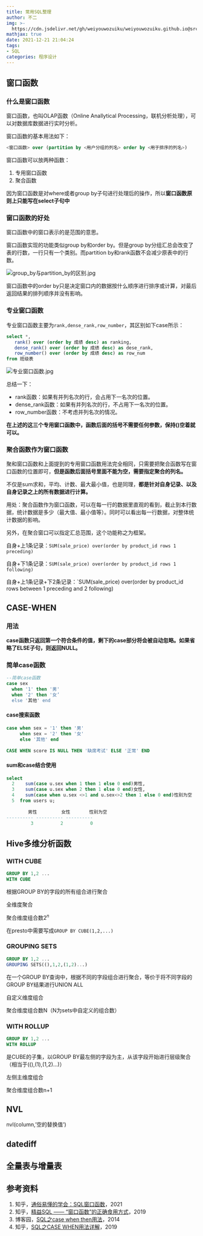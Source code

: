 ```yaml
---
title: 常用SQL整理
author: 不二
img: >-
  https://cdn.jsdelivr.net/gh/weiyouwozuiku/weiyouwozuiku.github.io@src/source/_posts/PageImg/程序设计/常用SQL整理.jpg
mathjax: true
date: 2021-12-21 21:04:24
tags:
- SQL
categories: 程序设计
---
```


## 窗口函数

### 什么是窗口函数

窗口函数，也叫OLAP函数（Online Anallytical Processing，联机分析处理），可以对数据库数据进行实时分析。

窗口函数的基本用法如下：

```sql
<窗口函数> over (partition by <用户分组的列名> order by <用于排序的列名>) 
```

窗口函数可以放两种函数：

1. 专用窗口函数
2. 聚合函数

因为窗口函数是对where或者group by子句进行处理后的操作，所以**窗口函数原则上只能写在select子句中**

### 窗口函数的好处

窗口函数中的窗口表示的是范围的意思。

窗口函数实现的功能类似group by和order by。但是group by分组汇总会改变了表的行数，一行只有一个类别。而partition by和rank函数不会减少原表中的行数。

![group_by与partition_by的区别.jpg](https://cdn.jsdelivr.net/gh/weiyouwozuiku/weiyouwozuiku.github.io@src/source/_posts/程序设计/常用SQL整理/group_by与partition_by的区别.jpg)

窗口函数中的order by只是决定窗口内的数据按什么顺序进行排序或计算，对最后返回结果的排列顺序并没有影响。

### 专业窗口函数

专业窗口函数主要为`rank,dense_rank,row_number`，其区别如下case所示：

```sql
select *,
   rank() over (order by 成绩 desc) as ranking,
   dense_rank() over (order by 成绩 desc) as dese_rank,
   row_number() over (order by 成绩 desc) as row_num
from 班级表
```

![专业窗口函数.jpg](https://cdn.jsdelivr.net/gh/weiyouwozuiku/weiyouwozuiku.github.io@src/source/_posts/程序设计/常用SQL整理/专业窗口函数.jpg)

总结一下：

- rank函数：如果有并列名次的行，会占用下一名次的位置。
- dense_rank函数：如果有并列名次的行，不占用下一名次的位置。
- row_number函数：不考虑并列名次的情况。

**在上述的这三个专用窗口函数中，函数后面的括号不需要任何参数，保持()空着就可以。**

### 聚合函数作为窗口函数

聚和窗口函数和上面提到的专用窗口函数用法完全相同，只需要把聚合函数写在窗口函数的位置即可，**但是函数后面括号里面不能为空，需要指定聚合的列名。**

不仅是sum求和，平均、计数、最大最小值，也是同理，**都是针对自身记录、以及自身记录之上的所有数据进行计算。**

用处：聚合函数作为窗口函数，可以在每一行的数据里直观的看到，截止到本行数据，统计数据是多少（最大值、最小值等）。同时可以看出每一行数据，对整体统计数据的影响。

另外，在聚合窗口可以指定汇总范围，这个功能称之为框架。

自身+上1条记录：`SUM(sale_price) over(order by product_id rows 1 preceding)`

自身+下1条记录：`SUM(sale_price) over(order by product_id rows 1 following) `

自身+上1条记录+下2条记录：`SUM(sale_price) over(order by product_id rows between 1 preceding and 2 following) 

## CASE-WHEN

### 用法

**case函数只返回第一个符合条件的值，剩下的case部分将会被自动忽略。如果省略了ELSE子句，则返回NULL。**

### 简单case函数

```sql
--简单case函数
case sex
  when '1' then '男'
  when '2' then '女’
  else '其他' end
```

####  case搜索函数

```sql
case when sex = '1' then '男'
     when sex = '2' then '女'
     else '其他' end  
     
CASE WHEN score IS NULL THEN '缺席考试' ELSE '正常' END
```

#### sum和case结合使用

```sql
select
  2    sum(case u.sex when 1 then 1 else 0 end)男性,
  3    sum(case u.sex when 2 then 1 else 0 end)女性,
  4    sum(case when u.sex <>1 and u.sex<>2 then 1 else 0 end)性别为空
  5  from users u;
 
        男性         女性       性别为空
---------- ---------- ----------
         3          2          0
```

## Hive多维分析函数

### WITH CUBE

```sql
GROUP BY 1,2 ...
WITH CUBE
```

根据GROUP BY的字段的所有组合进行聚合

全维度聚合

聚合维度组合数$2^n$

在presto中需要写成`GROUP BY CUBE(1,2,...)`

### GROUPING SETS

```sql
GROUP BY 1,2 ...
GROUPING SETS((),1,2,(1,2)...)
```

在一个GROUP BY查询中，根据不同的字段组合进行聚合，等价于将不同字段的GROUP BY结果进行UNION ALL

自定义维度组合

聚合维度组合数N（N为sets中自定义的组合数）

### WITH ROLLUP

```sql
GROUP BY 1,2 ...
WITH ROLLUP
```

是CUBE的子集，以GROUP BY最左侧的字段为主，从该字段开始进行层级聚合（相当于((),(1),(1,2)…)）

左侧主维度组合

聚合维度组合数n+1

## NVL

nvl(column,’空的替换值’)

## datediff

## 全量表与增量表



## 参考资料

1. 知乎，[通俗易懂的学会：SQL窗口函数](https://zhuanlan.zhihu.com/p/92654574)，2021
2. 知乎，[精益SQL —— “窗口函数”的正确食用方式](https://zhuanlan.zhihu.com/p/60226935)，2019
2. 博客园，[SQL之case when then用法](https://www.cnblogs.com/Richardzhu/p/3571670.html)，2014
4. 知乎，[SQL之CASE WHEN用法详解](https://zhuanlan.zhihu.com/p/63333847)，2019
